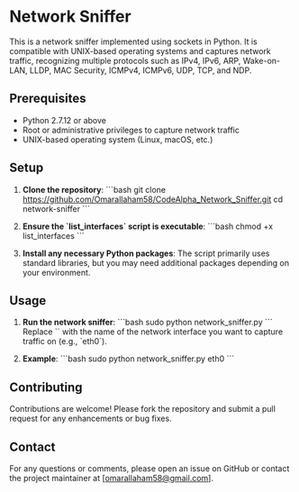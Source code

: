 
# Network Sniffer

This is a network sniffer implemented using sockets in Python. It is compatible with UNIX-based operating systems and captures network traffic, recognizing multiple protocols such as IPv4, IPv6, ARP, Wake-on-LAN, LLDP, MAC Security, ICMPv4, ICMPv6, UDP, TCP, and NDP.

## Prerequisites

- Python 2.7.12 or above
- Root or administrative privileges to capture network traffic
- UNIX-based operating system (Linux, macOS, etc.)

## Setup

1. **Clone the repository**:
    \`\`\`bash
    git clone https://github.com/Omarallaham58/CodeAlpha_Network_Sniffer.git
    cd network-sniffer
    \`\`\`

2. **Ensure the \`list_interfaces\` script is executable**:
    \`\`\`bash
    chmod +x list_interfaces
    \`\`\`

3. **Install any necessary Python packages**:
    The script primarily uses standard libraries, but you may need additional packages depending on your environment.

## Usage

1. **Run the network sniffer**:
    \`\`\`bash
    sudo python network_sniffer.py <interface>
    \`\`\`
    Replace \`<interface>\` with the name of the network interface you want to capture traffic on (e.g., \`eth0\`).

2. **Example**:
    \`\`\`bash
    sudo python network_sniffer.py eth0
    \`\`\`



## Contributing

Contributions are welcome! Please fork the repository and submit a pull request for any enhancements or bug fixes.

## Contact

For any questions or comments, please open an issue on GitHub or contact the project maintainer at [omarallaham58@gmail.com].
